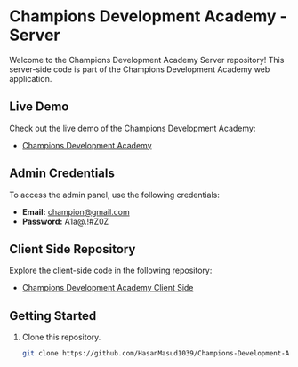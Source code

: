 # Champions Development Academy - Server

Welcome to the Champions Development Academy Server repository! This server-side code is part of the Champions Development Academy web application.

## Live Demo

Check out the live demo of the Champions Development Academy:
- [Champions Development Academy](https://champions-development-academy.web.app/)

## Admin Credentials

To access the admin panel, use the following credentials:
- **Email:** champion@gmail.com
- **Password:** A1a@.!#Z0Z

## Client Side Repository

Explore the client-side code in the following repository:
- [Champions Development Academy Client Side](https://github.com/HasanMasud1039/Champions-Development-Academy-Client-side)

## Getting Started

1. Clone this repository.
   ```bash
   git clone https://github.com/HasanMasud1039/Champions-Development-Academy-Server.git
